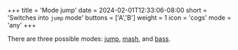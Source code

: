 +++
title = 'Mode jump'
date = 2024-02-01T12:33:06-08:00
short = 'Switches into <code>jump</code> mode'
buttons = ['A','B']
weight = 1
icon = 'cogs'
mode = 'any'
+++




There are three possible modes: [jump](#jump-mode), [mash](#mash-mode), and [bass](#bass-mode). 